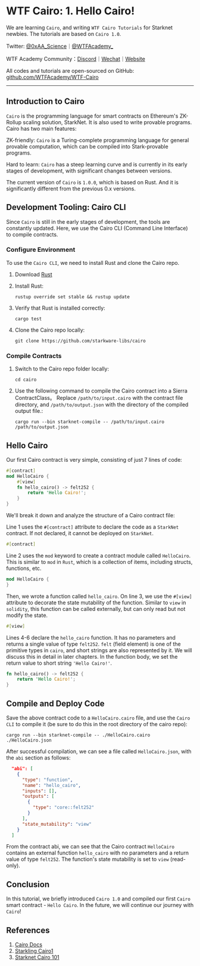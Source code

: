 # WTF Cairo: 1. Hello Cairo!

We are learning `Cairo`, and writing `WTF Cairo Tutorials` for Starknet newbies. The tutorials are based on `Cairo 1.0`.

Twitter: [@0xAA_Science](https://twitter.com/0xAA_Science)｜[@WTFAcademy_](https://twitter.com/WTFAcademy_)

WTF Academy Community：[Discord](https://discord.wtf.academy)｜[Wechat](https://docs.google.com/forms/d/e/1FAIpQLSe4KGT8Sh6sJ7hedQRuIYirOoZK_85miz3dw7vA1-YjodgJ-A/viewform?usp=sf_link)｜[Website](https://wtf.academy)

All codes and tutorials are open-sourced on GitHub: [github.com/WTFAcademy/WTF-Cairo](https://github.com/WTFAcademy/WTF-Cairo)

---

## Introduction to Cairo

`Cairo` is the programming language for smart contracts on Ethereum's ZK-Rollup scaling solution, StarkNet. It is also used to write provable programs. Cairo has two main features:

ZK-friendly: `Cairo` is a Turing-complete programming language for general provable computation, which can be compiled into Stark-provable programs.

Hard to learn: `Cairo` has a steep learning curve and is currently in its early stages of development, with significant changes between versions.

The current version of `Cairo` is `1.0.0`, which is based on Rust. And it is significantly different from the previous 0.x versions.


## Development Tooling: Cairo CLI


Since `Cairo` is still in the early stages of development, the tools are constantly updated. Here, we use the Cairo CLI (Command Line Interface) to compile contracts.


### Configure Environment

To use the `Cairo CLI`, we need to install Rust and clone the Cairo repo.

1. Download [Rust](https://www.rust-lang.org/tools/install)

2. Install Rust:

    ```shell
    rustup override set stable && rustup update
    ```

3. Verify that Rust is installed correctly:

    ```shell
    cargo test
    ```

4. Clone the Cairo repo locally:

    ```shell
    git clone https://github.com/starkware-libs/cairo
    ```

### Compile Contracts

1. Switch to the Cairo repo folder locally:
    ```shell
    cd cairo
    ```

2. Use the following command to compile the Cairo contract into a Sierra ContractClass。 Replace `/path/to/input.cairo` with the contract file directory, and `/path/to/output.json` with the directory of the compiled output file.:

    ```shell
    cargo run --bin starknet-compile -- /path/to/input.cairo /path/to/output.json
    ```



## Hello Cairo

Our first Cairo contract is very simple, consisting of just 7 lines of code:

```rust
#[contract]
mod HelloCairo {
    #[view]
    fn hello_cairo() -> felt252 {
        return 'Hello Cairo!';
    }
}
```

We'll break it down and analyze the structure of a Cairo contract file:

Line 1 uses the `#[contract]` attribute to declare the code as a `StarkNet` contract. If not declared, it cannot be deployed on `StarkNet`.

```rust
#[contract]
```

Line 2 uses the `mod` keyword to create a contract module called `HelloCairo`. This is similar to `mod` in `Rust`, which is a collection of items, including structs, functions, etc.

```rust
mod HelloCairo {
}
```

Then, we wrote a function called `hello_cairo`. On line 3, we use the `#[view]` attribute to decorate the state mutability of the function. Similar to `view` in `solidity`, this function can be called externally, but can only read but not modify the state.

```rust
#[view]
```

Lines 4-6 declare the `hello_cairo` function. It has no parameters and returns a single value of type `felt252`. `felt` (field element) is one of the primitive types in `cairo`, and short strings are also represented by it. We will discuss this in detail in later chapters. In the function body, we set the return value to short string `'Hello Cairo!'`.

```rust
fn hello_cairo() -> felt252 {
    return 'Hello Cairo!';
}
```

## Compile and Deploy Code

Save the above contract code to a `HelloCairo.cairo` file, and use the `Cairo CLI` to compile it (be sure to do this in the root directory of the cairo repo):

```shell
cargo run --bin starknet-compile -- ./HelloCairo.cairo ./HelloCairo.json
```

After successful compilation, we can see a file called `HelloCairo.json`, with the `abi` section as follows:

```json
  "abi": [
    {
      "type": "function",
      "name": "hello_cairo",
      "inputs": [],
      "outputs": [
        {
          "type": "core::felt252"
        }
      ],
      "state_mutability": "view"
    }
  ]
```

From the contract abi, we can see that the Cairo contract `HelloCairo` contains an external function `hello_cairo` with no parameters and a return value of type `felt252`. The function's state mutability is set to `view` (read-only).

## Conclusion

In this tutorial, we briefly introduced `Cairo 1.0` and compiled our first `Cairo` smart contract - `Hello Cairo`. In the future, we will continue our journey with `Cairo`!

## References

1. [Cairo Docs](https://www.cairo-lang.org/docs/v1.0/)
2. [Starkling Cairo1](https://github.com/shramee/starklings-cairo1)
3. [Starknet Cairo 101](https://github.com/starknet-edu/starknet-cairo-101)
